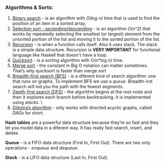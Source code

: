 ### Algorithms & Sorts: 

1. [Binary search](https://github.com/hakloi/python_portfolio/blob/main/practice/algorithms/binary_search.py) - 
 is an algorithm with _O(log n)_ time that is used to find the position of an item in a sorted array. 
2. [Selection sort - ascending/descending](https://github.com/hakloi/python_portfolio/blob/main/practice/algorithms/selection_sort.py) -
is an algorithm _O(n^2)_ that works by repeatedly selecting the smallest (or largest) element from the unsorted portion of the list and moving it to the sorted portion of the list.
3. [Recursion](https://github.com/hakloi/python_portfolio/blob/main/practice/algorithms/recursion.py) -  is when a function calls itself. Also it uses stack. The stack is a simple data structure. Recursion is __VERY IMPORTANT__ for functional language like Haskell that doesn't have a loop.
4. [Quicksort](https://github.com/hakloi/python_portfolio/blob/main/practice/algorithms/quicksort.py) - 
is a sorting algorithm with O(n*log n) time.
5. [Merge sort]() - 
the constant in Big O notation can matter sometimes. That’s why quicksort is faster than merge sort
6. [Breadth-first search (BFS)](https://github.com/hakloi/python_portfolio/blob/main/practice/algorithms/breadth_first_search.py) -
is a diferent kind of search algorithm: one that runs on graphs. To implement BFS we use a _queue_.  Breadth-irst search will ind you the path with the fewest segments.
7. [Depth-first search (DFS)]() - 
the algorithm begins at the root node and then it explores each branch before backtracking. It is implemented using _stacks_. \
8. [Dijkstra’s algorithm]() -
only works with directed acyclic graphs, called _DAGs_ for short.

__Hash tables__ are a powerful data structure because they’re so fast and  they let you model data in a diferent way. It has really fast search, insert, and delete.

__Queue__ - is a FIFO data structure (First In, First Out). There are two only operations - _enqueue_ and _dequeue_.

__Stack__ - is a LIFO data structure (Last In, First Out).